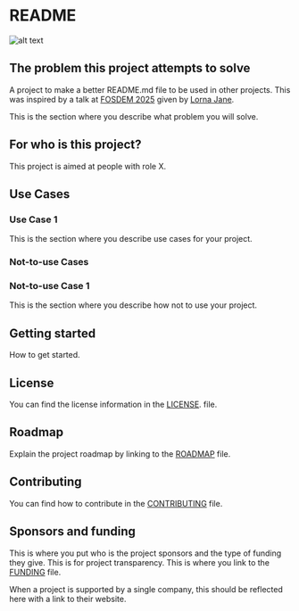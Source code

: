 # README

![alt text](logo.png "Title")

## The problem this project attempts to solve
A project to make a better README.md file to be used in other projects. This was inspired by a talk at [FOSDEM 2025](https://fosdem.org/2025/schedule/event/fosdem-2025-5235-beyond-the-readme-crafting-a-better-developer-experience-for-open-source-projects/) given by [Lorna Jane](https://lornajane.net/).

This is the section where you describe what problem you will solve.

## For who is this project?

This project is aimed at people with role X.

## Use Cases

### Use Case 1

This is the section where you describe use cases for your project.

### Not-to-use Cases

###  Not-to-use Case 1

This is the section where you describe how not to use your project.

## Getting started

How to get started.

## License

You can find the license information in the [LICENSE](https://www.example.com/LICENSE.md). file.

## Roadmap

Explain the project roadmap by linking to the [ROADMAP](https://www.example.com/ROADMAP.md) file.

## Contributing

You can find how to contribute in the [CONTRIBUTING](https://www.example.com/CONTRIBUTING.md) file.

## Sponsors and funding

This is where you put who is the project sponsors and the type of funding they give. This is for project transparency.
This is where you link to the [FUNDING](https://www.example.com/FUNDING.md) file.

When a project is supported by a single company, this should be reflected here with a link to their website.
